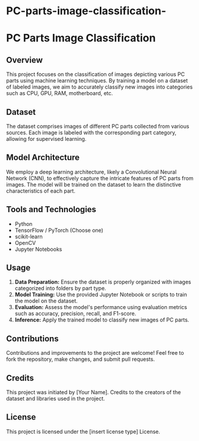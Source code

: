 # PC-parts-image-classification-

<h1>PC Parts Image Classification</h1>

<h2>Overview</h2>
<p>This project focuses on the classification of images depicting various PC parts using machine learning techniques. By training a model on a dataset of labeled images, we aim to accurately classify new images into categories such as CPU, GPU, RAM, motherboard, etc.</p>

<h2>Dataset</h2>
<p>The dataset comprises images of different PC parts collected from various sources. Each image is labeled with the corresponding part category, allowing for supervised learning.</p>

<h2>Model Architecture</h2>
<p>We employ a deep learning architecture, likely a Convolutional Neural Network (CNN), to effectively capture the intricate features of PC parts from images. The model will be trained on the dataset to learn the distinctive characteristics of each part.</p>

<h2>Tools and Technologies</h2>
<ul>
    <li>Python</li>
    <li>TensorFlow / PyTorch (Choose one)</li>
    <li>scikit-learn</li>
    <li>OpenCV</li>
    <li>Jupyter Notebooks</li>
</ul>

<h2>Usage</h2>
<ol>
    <li><strong>Data Preparation:</strong> Ensure the dataset is properly organized with images categorized into folders by part type.</li>
    <li><strong>Model Training:</strong> Use the provided Jupyter Notebook or scripts to train the model on the dataset.</li>
    <li><strong>Evaluation:</strong> Assess the model's performance using evaluation metrics such as accuracy, precision, recall, and F1-score.</li>
    <li><strong>Inference:</strong> Apply the trained model to classify new images of PC parts.</li>
</ol>

<h2>Contributions</h2>
<p>Contributions and improvements to the project are welcome! Feel free to fork the repository, make changes, and submit pull requests.</p>

<h2>Credits</h2>
<p>This project was initiated by [Your Name]. Credits to the creators of the dataset and libraries used in the project.</p>

<h2>License</h2>
<p>This project is licensed under the [insert license type] License.</p>

</body>
</html>
